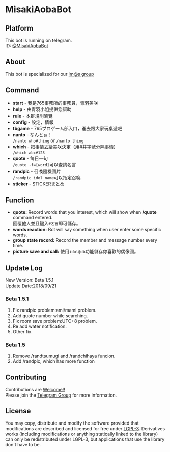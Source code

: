 # MisakiAobaBot

## Platform
This bot is running on telegram.  
ID: [@MisakiAobaBot](https://t.me/MisakiAobaBot)

## About
This bot is specialized for our [im@s group](https://t.me/imas_zh)

## Command

- **start** - 我是765事務所的事務員，青羽美咲
- **help** - 由青羽小姐提供您幫助
- **rule** - 本群規則瀏覽
- **config** - 設定，情報
- **tbgame** - 765プロゲーム部入口，進去跟大家玩桌遊吧
- **nanto** - なんとぉ！  
`/nanto who#thing` or `/nanto thing`
- **which** - 把事情丟給美咲決定（用#井字號分隔事情）  
`/which abc#123`
- **quote** - 每日一句  
`/quote -f=[word]`可以查詢名言
- **randpic** - 召喚隨機圖片  
`/randpic idol_name`可以指定召喚
- **sticker** - STICKERまとめ

## Function

- **quote:** Record words that you interest, which will show when **/quote** command entered.  
回覆他人並且鍵入`#名言`即可儲存。
- **words reaction:** Bot will say something when user enter some specific words.
- **group state record:** Record the member and message number every time.
- **picture save and call:** 使用`idol@db`功能儲存你喜歡的偶像圖。

## Update Log
New Version: Beta 1.5.1  
Update Date:2018/09/21

### Beta 1.5.1  
1. Fix randpic problem:ami/mami problem.
2. Add quote number while searching.
3. Fix room save problem:UTC+8 problem.
4. Re add water notification.
5. Other fix.

### Beta 1.5  
1. Remove /randtsumugi and /randchihaya funcion.
2. Add /randpic, which has more function

## Contributing

Contributions are [Welcome!!](https://www.project-imas.com/wiki/Welcome!!)  
Please join the [Telegram Group](https://t.me/joinchat/IFtWTxKu7x6vuSK8HsFgsQ) for more information.

## License
You may copy, distribute and modify the software provided that modifications are described and licensed for free under [LGPL-3](https://www.gnu.org/licenses/lgpl-3.0.html). Derivatives works (including modifications or anything statically linked to the library) can only be redistributed under LGPL-3, but applications that use the library don't have to be.
